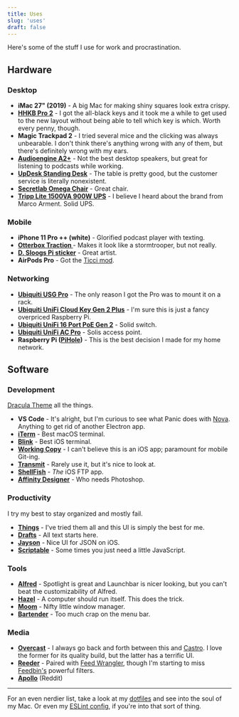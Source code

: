 ```yaml
---
title: Uses
slug: 'uses'
draft: false
---
```


Here's some of the stuff I use for work and procrastination.

## Hardware
### Desktop
- **iMac 27" (2019)** - A big Mac for making shiny squares look extra crispy.
- **[HHKB Pro 2](https://www.amazon.com/dp/B07K9QHF4P)** - I got the all-black keys and it took me a while to get used to the new layout without being able to tell which key is which. Worth every penny, though.
- **Magic Trackpad 2** - I tried several mice and the clicking was always unbearable. I don't think there's anything wrong with any of them, but there's definitely wrong with my ears.
- **[Audioengine A2+](https://audioengineusa.com/shop/poweredspeakers/a2-plus-desktop-speakers/)** - Not the best desktop speakers, but great for listening to podcasts while working.
- **[UpDesk Standing Desk](https://updesk.com/products/updesk-electric-lift-standing-desk-upwrite-midnight-black-top-on-black-frame-closeout)** - The table is pretty good, but the customer service is literally nonexistent.
- **[Secretlab Omega Chair](https://secretlab.co/collections/omega-series)** - Great chair.
- **[Tripp Lite 1500VA 900W UPS](https://www.amazon.com/dp/B009TZTGWK/)** - I believe I heard about the brand from Marco Arment. Solid UPS.

### Mobile
- **iPhone 11 Pro ++ (white)** - Glorified podcast player with texting.
- **[Otterbox Traction ](https://www.apple.com/shop/product/HNSM2ZM/A/otterbox-traction-series-case-for-iphone-11-pro-black-gray)** - Makes it look like a stormtrooper, but not really.
- **[D. Sloogs Pi sticker](https://dsloogs.bigcartel.com/product/space-maria-vinyl-set)** - Great artist.
- **AirPods Pro** - Got the [Ticci mod](https://www.macstories.net/stories/how-i-modded-the-silicone-tips-of-airpods-pro-with-a-memory-foam-layer/).

### Networking
- **[Ubiquiti USG Pro](https://store.ui.com/collections/routing-switching/products/unifi-security-gateway-pro)** - The only reason I got the Pro was to mount it on a rack.
- **[Ubiquiti UniFi Cloud Key Gen 2 Plus](https://store.ui.com/collections/surveillance/products/unifi-cloudkey-gen2-plus)** - I'm sure this is just a fancy overpriced Raspberry Pi.
- **[Ubiquiti UniFi 16 Port PoE Gen 2](https://store.ui.com/collections/routing-switching/products/usw-16-poe)** - Solid switch.
- **[Ubiquiti UniFi AC Pro](https://store.ui.com/collections/wireless/products/unifi-ac-pro)** - Solis access point.
- **Raspberry Pi ([PiHole](https://pi-hole.net))** - This is the best decision I made for my home network.

## Software
### Development
[Dracula Theme](https://draculatheme.com) all the things.

- **VS Code** - It's alright, but I'm curious to see what Panic does with [Nova](https://panic.com/nova/). Anything to get rid of another Electron app.
- **[iTerm](https://iterm2.com)** - Best macOS terminal.
- **[Blink](https://www.blink.sh)** - Best iOS terminal.
- **[Working Copy](https://workingcopyapp.com)** - I can't believe this is an iOS app; paramount for mobile Git-ing.
- **[Transmit](https://panic.com/transmit/)** - Rarely use it, but it's nice to look at.
- **[ShellFish](https://secureshellfish.app)** - _The_ iOS FTP app.
- **[Affinity Designer](https://affinity.serif.com/en-us/)** - Who needs Photoshop.

### Productivity
I try my best to stay organized and mostly fail.

- **[Things](https://culturedcode.com/things/)** - I've tried them all and this UI is simply the best for me.
- **[Drafts](https://getdrafts.com)** - All text starts here.
- **[Jayson](https://jayson.app)** - Nice UI for JSON on iOS.
- **[Scriptable](https://scriptable.app)** - Some times you just need a little JavaScript.

### Tools
- **[Alfred](https://www.alfredapp.com/)** - Spotlight is great and Launchbar is nicer looking, but you can't beat the customizability of Alfred.
- **[Hazel](https://www.noodlesoft.com/)** - A computer should run itself. This does the trick.
- **[Moom](https://manytricks.com/moom/)** - Nifty little window manager.
- **[Bartender](https://www.macbartender.com/)** - Too much crap on the menu bar.

### Media
- **[Overcast](https://overcast.fm)** - I always go back and forth between this and [Castro](https://castro.fm). I love the former for its quality build, but the latter has a terrific UI.
- **[Reeder](https://reederapp.com)** - Paired with [Feed Wrangler](https://feedwrangler.net), though I'm starting to miss [Feedbin's](https://feedbin.com) powerful filters.
- **[Apollo](https://apolloapp.io)** (Reddit)

---

For an even nerdier list, take a look at my [dotfiles](https://github.com/fourjuaneight/dotfiles) and see into the soul of my Mac. Or even my [ESLint config](https://github.com/fourjuaneight/eslint-config-jcv), if you're into that sort of thing.
